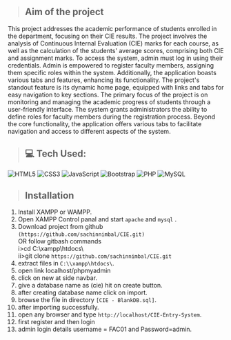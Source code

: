> ## Aim of the project
This project addresses the academic performance of students enrolled in the department, focusing on their CIE results. The project involves the analysis of Continuous Internal Evaluation (CIE) marks for each course, as well as the calculation of the students' average scores, comprising both CIE and assignment marks. To access the system, admin must log in using their credentials. Admin is empowered to register faculty members, assigning them specific roles within the system. Additionally, the application boasts various tabs and features, enhancing its functionality. The project's standout feature is its dynamic home page, equipped with links and tabs for easy navigation to key sections. The primary focus of the project is on monitoring and managing the academic progress of students through a user-friendly interface. The system grants administrators the ability to define roles for faculty members during the registration process. Beyond the core functionality, the application offers various tabs to facilitate navigation and access to different aspects of the system.

> ## 💻 Tech Used:

![HTML5](https://img.shields.io/badge/html5-%23E34F26.svg?style=flat&logo=html5&logoColor=white) 
![CSS3](https://img.shields.io/badge/css3-%231572B6.svg?style=flat&logo=css3&logoColor=white) 
![JavaScript](https://img.shields.io/badge/javascript-%23323330.svg?style=flat&logo=javascript&logoColor=%23F7DF1E) 
![Bootstrap](https://img.shields.io/badge/bootstrap-%238511FA.svg?style=flat&logo=bootstrap&logoColor=white) 
![PHP](https://img.shields.io/badge/php-%23777BB4.svg?style=flat&logo=php&logoColor=white) 
![MySQL](https://img.shields.io/badge/mysql-%2300000f.svg?style=flat&logo=mysql&logoColor=white) 

> ## Installation

1. Install XAMPP or WAMPP.
2. Open XAMPP Control panal and start ``apache`` and ``mysql`` .
3. Download project from github ```(https://github.com/sachinnimbal/CIE.git)```  
    OR follow gitbash commands    
    i>cd C:\\xampp\htdocs\    
    ii>git clone ``` https://github.com/sachinnimbal/CIE.git ```   
4. extract files in ```C:\\xampp\htdocs\```.
5. open link localhost/phpmyadmin
6. click on new at side navbar.
7. give a database name as (cie) hit on create button.
8. after creating database name click on import.
9. browse the file in directory ```[CIE - BlankDB.sql]```.
10. after importing successfully.
11. open any browser and type ```http://localhost/CIE-Entry-System```.
12. first register and then login
13. admin login details username = FAC01 and Password=admin.
